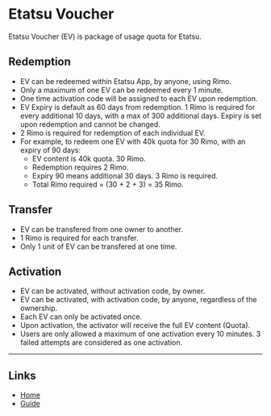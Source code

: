 # Etatsu Voucher

Etatsu Voucher (EV) is package of usage quota for Etatsu.

## Redemption
- EV can be redeemed within Etatsu App, by anyone, using Rimo.
- Only a maximum of one EV can be redeemed every 1 minute.
- One time activation code will be assigned to each EV upon redemption.
- EV Expiry is default as 60 days from redemption. 1 Rimo is required for every additional 10 days, with a max of 300 additional days. Expiry is set upon redemption and cannot be changed.
- 2 Rimo is required for redemption of each individual EV.
- For example, to redeem one EV with 40k quota for 30 Rimo, with an expiry of 90 days:
  - EV content is 40k quota. 30 Rimo.
  - Redemption requires 2 Rimo.
  - Expiry 90 means additional 30 days. 3 Rimo is required.
  - Total Rimo required = (30 + 2 + 3) = 35 Rimo.

## Transfer
- EV can be transfered from one owner to another.
- 1 Rimo is required for each transfer.
- Only 1 unit of EV can be transfered at one time.

## Activation
- EV can be activated, without activation code, by owner.
- EV can be activated, with activation code, by anyone, regardless of the ownership.
- Each EV can only be activated once.
- Upon activation, the activator will receive the full EV content (Quota).
- Users are only allowed a maximum of one activation every 10 minutes. 3 failed attempts are considered as one activation.

---

## Links
* [Home](../README.md)
* [Guide](./index.md)
